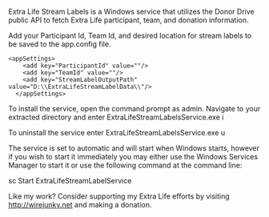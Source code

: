Extra Life Stream Labels is a Windows service that utilizes the Donor Drive public API to fetch Extra Life participant, team, and donation information.

Add your Participant Id, Team Id, and desired location for stream labels to be saved to the app.config file.

```
<appSettings>
    <add key="ParticipantId" value=""/>
    <add key="TeamId" value=""/>
    <add key="StreamLabelOutputPath" value="D:\\ExtraLifeStreamLabelData\\"/>
  </appSettings>

```

To install the service, open the command prompt as admin. Navigate to your extracted directory and enter ExtraLifeStreamLabelsService.exe i

To uninstall the service enter ExtraLifeStreamLabelsService.exe u

The service is set to automatic and will start when Windows starts, however if you wish to start it immediately you may either use the Windows Services Manager to start it or use the following command at the command line:

sc Start ExtraLifeStreamLabelService

Like my work?  Consider supporting my Extra Life efforts by visiting http://wirejunky.net and making a donation.
